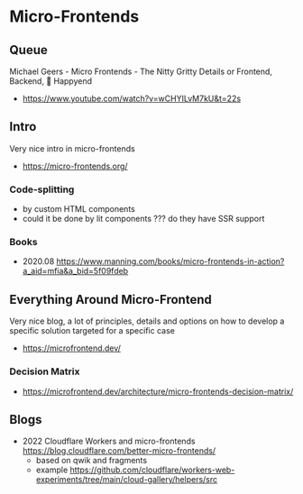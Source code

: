 # Micro-Frontends

## Queue
Michael Geers - Micro Frontends - The Nitty Gritty Details or Frontend, Backend, 🌈 Happyend
- https://www.youtube.com/watch?v=wCHYILvM7kU&t=22s

## Intro
Very nice intro in micro-frontends
- https://micro-frontends.org/

### Code-splitting
- by custom HTML components
- could it be done by lit components ??? do they have SSR support

### Books
- 2020.08 https://www.manning.com/books/micro-frontends-in-action?a_aid=mfia&a_bid=5f09fdeb

## Everything Around Micro-Frontend 
Very nice blog, a lot of principles, details and options on how to develop a specific solution targeted for a specific case
- https://microfrontend.dev/

### Decision Matrix
- https://microfrontend.dev/architecture/micro-frontends-decision-matrix/

## Blogs
- 2022 Cloudflare Workers and micro-frontends https://blog.cloudflare.com/better-micro-frontends/
  - based on qwik and fragments
  - example https://github.com/cloudflare/workers-web-experiments/tree/main/cloud-gallery/helpers/src

